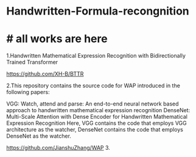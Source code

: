 # Handwritten-Formula-recongnition

# # all works are here

1.Handwritten Mathematical Expression Recognition with Bidirectionally Trained Transformer

https://github.com/XH-B/BTTR

2.This repository contains the source code for WAP introduced in the following papers:

VGG: Watch, attend and parse: An end-to-end neural network based approach to handwritten mathematical expression recognition
DenseNet: Multi-Scale Attention with Dense Encoder for Handwritten Mathematical Expression Recognition
Here, VGG contains the code that employs VGG architecture as the watcher, DenseNet contains the code that employs DenseNet as the watcher.

https://github.com/JianshuZhang/WAP
3.
